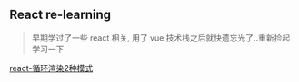 ## React re-learning

> 早期学过了一些 react 相关, 用了 vue 技术栈之后就快遗忘光了..重新捡起学习一下

[react-循环渲染2种模式](http://wuazhu.github.io/react-learning/react-循环渲染.html)
